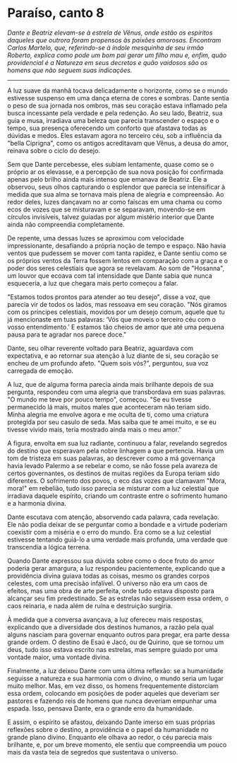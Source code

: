 # Paraíso, canto 8

_Dante e Beatriz elevam-se à estrela de Vênus, onde estão os espíritos daqueles que outrora foram propensos às paixões amorosas. Encontram Carlos Martelo, que, referindo-se à índole mesquinha de seu irmão Roberto, explica como pode um bom pai gerar um filho mau e, enfim, quão providencial é a Natureza em seus decretos e quão vaidosos são os homens que não seguem suas indicações._

---

A luz suave da manhã tocava delicadamente o horizonte, como se o mundo estivesse suspenso em uma dança eterna de cores e sombras. Dante sentia o peso de sua jornada nos ombros, mas seu coração estava inflamado pela busca incessante pela verdade e pela redenção. Ao seu lado, Beatriz, sua guia e musa, irradiava uma beleza que parecia transcender o espaço e o tempo, sua presença oferecendo um conforto que afastava todas as dúvidas e medos. Eles estavam agora no terceiro céu, sob a influência da "bella Ciprigna", como os antigos acreditavam que Vênus, a deusa do amor, reinava sobre o ciclo do desejo.

Sem que Dante percebesse, eles subiam lentamente, quase como se o próprio ar os elevasse, e a percepção de sua nova posição foi confirmada apenas pelo brilho ainda mais intenso que emanava de Beatriz. Ele a observou, seus olhos capturando o esplendor que parecia se intensificar à medida que sua alma se tornava mais plena de alegria e compreensão. Ao redor deles, luzes dançavam no ar como faíscas em uma chama ou como ecos de vozes que se misturavam e se separavam, movendo-se em círculos invisíveis, talvez guiadas por algum mistério interior que Dante ainda não compreendia completamente.

De repente, uma dessas luzes se aproximou com velocidade impressionante, desafiando a própria noção de tempo e espaço. Não havia ventos que pudessem se mover com tanta rapidez, e Dante sentiu como se os próprios ventos da Terra fossem lentos em comparação com a graça e o poder dos seres celestiais que agora se revelavam. Ao som de "Hosanna", um louvor que ecoava com tal intensidade que Dante sabia que nunca esqueceria, a luz que chegara mais perto começou a falar.

"Estamos todos prontos para atender ao teu desejo", disse a voz, que parecia vir de todos os lados, mas ressoava em seu coração. "Nós giramos com os príncipes celestiais, movidos por um desejo comum, aquele que tu já mencionaste em tuas palavras: ‘Vós que moveis o terceiro céu com o vosso entendimento.’ E estamos tão cheios de amor que até uma pequena pausa para te agradar nos parece doce."

Dante, seu olhar reverente voltado para Beatriz, aguardava com expectativa, e ao retornar sua atenção à luz diante de si, seu coração se encheu de um profundo afeto. "Quem sois vós?", perguntou, sua voz carregada de emoção.

A luz, que de alguma forma parecia ainda mais brilhante depois de sua pergunta, respondeu com uma alegria que transbordava em suas palavras. "O mundo me teve por pouco tempo", começou. "Se eu tivesse permanecido lá mais, muitos males que aconteceram não teriam sido. Minha alegria me envolve agora e me oculta de ti, como uma criatura protegida por seu casulo de seda. Mas saiba que te amei muito, e se eu tivesse vivido mais, teria mostrado ainda mais o meu amor."

A figura, envolta em sua luz radiante, continuou a falar, revelando segredos do destino que esperavam pela nobre linhagem a que pertencia. Havia um tom de tristeza em suas palavras, ao descrever como a má governança havia levado Palermo a se rebelar e como, se não fosse pela avareza de certos governantes, os destinos de muitas regiões da Europa teriam sido diferentes. O sofrimento dos povos, o eco das vozes que clamavam "Mora, mora!" em rebelião, tudo isso parecia se misturar com a luz celestial que irradiava daquele espírito, criando um contraste entre o sofrimento humano e a harmonia divina.

Dante escutava com atenção, absorvendo cada palavra, cada revelação. Ele não podia deixar de se perguntar como a bondade e a virtude poderiam coexistir com a miséria e o erro do mundo. Era como se a luz celestial estivesse tentando guiá-lo a uma verdade mais profunda, uma verdade que transcendia a lógica terrena.

Quando Dante expressou sua dúvida sobre como o doce fruto do amor poderia gerar amargura, a luz respondeu pacientemente, explicando que a providência divina guiava todas as coisas, mesmo os grandes corpos celestes, com uma precisão infalível. O universo não era um caos de efeitos, mas uma obra de arte perfeita, onde tudo estava disposto para alcançar seu fim predestinado. Se as estrelas não seguissem essa ordem, o caos reinaria, e nada além de ruína e destruição surgiria.

À medida que a conversa avançava, a luz ofereceu mais respostas, explicando que a diversidade dos destinos humanos, a razão pela qual alguns nasciam para governar enquanto outros para pregar, era parte dessa grande ordem. O destino de Esaú e Jacó, ou de Quirino, que se tornou um deus, tudo isso estava escrito nas estrelas, mas sempre guiado por uma vontade maior, uma vontade divina.

Finalmente, a luz deixou Dante com uma última reflexão: se a humanidade seguisse a natureza e sua harmonia com o divino, o mundo seria um lugar muito melhor. Mas, em vez disso, os homens frequentemente distorciam essa ordem, colocando em posições de poder aqueles que deveriam ser pastores e fazendo reis de homens que nunca deveriam empunhar uma espada. Isso, pensava Dante, era o grande erro da humanidade.

E assim, o espírito se afastou, deixando Dante imerso em suas próprias reflexões sobre o destino, a providência e o papel da humanidade no grande plano divino. Enquanto ele olhava ao redor, o céu parecia mais brilhante, e, por um breve momento, ele sentiu que compreendia um pouco mais da vasta teia de segredos que sustentava o universo.